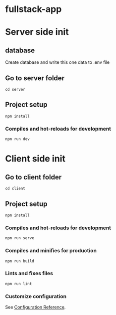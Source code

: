 # fullstack-app
<h1>Server side init</h1>

## database
Create database and write this one data to .env file

## Go to server folder
```
cd server
```

## Project setup
```
npm install
```

### Compiles and hot-reloads for development
```
npm run dev
```
<h1>Client side init</h1>

## Go to client folder
```
cd client
```

## Project setup
```
npm install
```

### Compiles and hot-reloads for development
```
npm run serve
```

### Compiles and minifies for production
```
npm run build
```

### Lints and fixes files
```
npm run lint
```

### Customize configuration
See [Configuration Reference](https://cli.vuejs.org/config/).
